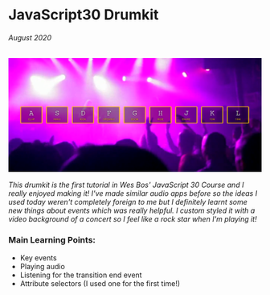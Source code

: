 # JavaScript30 Drumkit

###### August 2020

![JS Drumkit](./Assets/Images/JS30-drumkit.PNG)

_This drumkit is the first tutorial in Wes Bos' JavaScript 30 Course and I really enjoyed making it! I've made similar audio apps before so the ideas I used today weren't completely foreign to me but I definitely learnt some new things about events which was really helpful. I custom styled it with a video background of a concert so I feel like a rock star when I'm playing it!_

### Main Learning Points:

- Key events
- Playing audio
- Listening for the transition end event
- Attribute selectors (I used one for the first time!)
